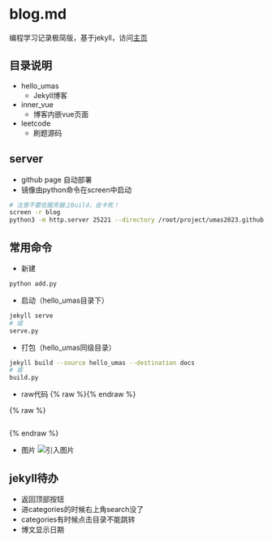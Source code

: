 # blog.md
编程学习记录极简版，基于jekyll，访问[主页](https://umas2023.github.io/)


## 目录说明

- hello_umas
  - Jekyll博客
- inner_vue
  - 博客内嵌vue页面
- leetcode
  - 刷题源码


## server

- github page 自动部署
- 镜像由python命令在screen中启动

```bash
# 注意不要在服务器上build，会卡死！
screen -r blog
python3 -m http.server 25221 --directory /root/project/umas2023.github.io/docs
```


## 常用命令

- 新建
```bash
python add.py
```

- 启动（hello_umas目录下）
```bash
jekyll serve
# 或
serve.py
```

- 打包（hello_umas同级目录）
```bash
jekyll build --source hello_umas --destination docs
# 或
build.py
```

- raw代码
{% raw %}{% endraw %}

{% raw %}
```
```
{% endraw %}

- 图片
![引入图片]({{site.url}}/image/windows/2023-06-28-env_path/image_1.png)




## jekyll待办

- 返回顶部按钮
- 进categories的时候右上角search没了
- categories有时候点击目录不能跳转
- 博文显示日期












